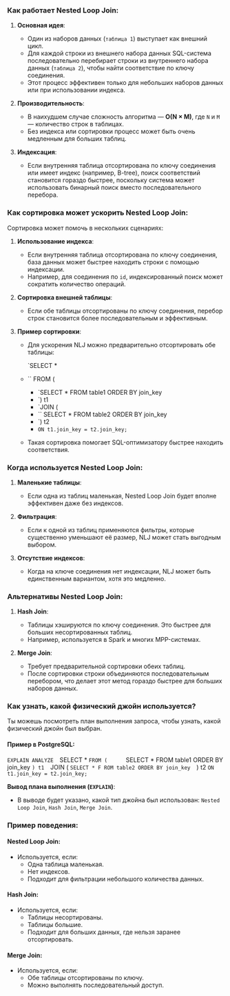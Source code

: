 ### Как работает **Nested Loop Join**:

1. **Основная идея**:
    
    - Один из наборов данных (`таблица 1`) выступает как внешний цикл.
    - Для каждой строки из внешнего набора данных SQL-система последовательно перебирает строки из внутреннего набора данных (`таблица 2`), чтобы найти соответствие по ключу соединения.
    - Этот процесс эффективен только для небольших наборов данных или при использовании индекса.
2. **Производительность**:
    
    - В наихудшем случае сложность алгоритма — **O(N × M)**, где `N` и `M` — количество строк в таблицах.
    - Без индекса или сортировки процесс может быть очень медленным для больших таблиц.
3. **Индексация**:
    
    - Если внутренняя таблица отсортирована по ключу соединения или имеет индекс (например, B-tree), поиск соответствий становится гораздо быстрее, поскольку система может использовать бинарный поиск вместо последовательного перебора.
### Как сортировка может ускорить Nested Loop Join:

Сортировка может помочь в нескольких сценариях:

1. **Использование индекса**:
    
    - Если внутренняя таблица отсортирована по ключу соединения, база данных может быстрее находить строки с помощью индексации.
    - Например, для соединения по `id`, индексированный поиск может сократить количество операций.
2. **Сортировка внешней таблицы**:
    
    - Если обе таблицы отсортированы по ключу соединения, перебор строк становится более последовательным и эффективным.
3. **Пример сортировки**:
    
    - Для ускорения NLJ можно предварительно отсортировать обе таблицы:
        
        
        `SELECT *
    - ``  FROM (     
        - `SELECT * FROM table1 ORDER BY join_key 
        - `) t1 
        - `JOIN ( 
        - ``    SELECT * FROM table2 ORDER BY join_key 
        - `) t2 
        - `ON t1.join_key = t2.join_key;`
            
    - Такая сортировка помогает SQL-оптимизатору быстрее находить соответствия.

### Когда используется Nested Loop Join:

1. **Маленькие таблицы**:
    
    - Если одна из таблиц маленькая, Nested Loop Join будет вполне эффективен даже без индексов.
2. **Фильтрация**:
    
    - Если к одной из таблиц применяются фильтры, которые существенно уменьшают её размер, NLJ может стать выгодным выбором.
3. **Отсутствие индексов**:
    
    - Когда на ключе соединения нет индексации, NLJ может быть единственным вариантом, хотя это медленно.
### Альтернативы Nested Loop Join:

1. **Hash Join**:
    
    - Таблицы хэшируются по ключу соединения. Это быстрее для больших несортированных таблиц.
    - Например, используется в Spark и многих MPP-системах.
2. **Merge Join**:
    
    - Требует предварительной сортировки обеих таблиц.
    - После сортировки строки объединяются последовательным перебором, что делает этот метод гораздо быстрее для больших наборов данных.
### Как узнать, какой физический джойн используется?

Ты можешь посмотреть план выполнения запроса, чтобы узнать, какой физический джойн был выбран.

#### Пример в PostgreSQL:


`EXPLAIN ANALYZE 
`SELECT * 
`FROM (     
	`SELECT * FROM table1 ORDER BY join_key 
`) t1 
`JOIN ( 
	`SELECT * F ROM table2 ORDER BY join_key 
`) t2 
`ON t1.join_key = t2.join_key;`

**Вывод плана выполнения (`EXPLAIN`)**:

- В выводе будет указано, какой тип джойна был использован: `Nested Loop Join`, `Hash Join`, `Merge Join`.

### Пример поведения:

#### Nested Loop Join:

- Используется, если:
    - Одна таблица маленькая.
    - Нет индексов.
    - Подходит для фильтрации небольшого количества данных.

#### Hash Join:

- Используется, если:
    - Таблицы несортированы.
    - Таблицы большие.
    - Подходит для больших данных, где нельзя заранее отсортировать.

#### Merge Join:

- Используется, если:
    - Обе таблицы отсортированы по ключу.
    - Можно выполнять последовательный доступ.